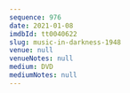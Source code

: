 ```yaml
---
sequence: 976
date: 2021-01-08
imdbId: tt0040622
slug: music-in-darkness-1948
venue: null
venueNotes: null
medium: DVD
mediumNotes: null
---
```

